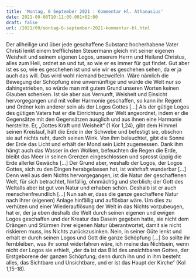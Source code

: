 ```yaml
---
title: 'Montag, 6 September 2021 : Kommentar Hl. Athanasius'
date: 2021-09-06T10:11:00.001+02:00
draft: false
url: /2021/09/montag-6-september-2021-kommentar-hl.html
---
```


Der allheilige und über jede geschaffene Substanz hocherhabene Vater Christi lenkt einem trefflichsten Steuermann gleich mit seiner eigenen Weisheit und seinem eigenen Logos, unserem Herrn und Heiland Christus, alles zum Heil, ordnet an und tut, so wie er es immer für gut findet. Gut aber ist es so, wie es geschehen ist und wie wir es geschehen sehen, da er ja auch das will. Das wird wohl niemand bezweifeln. Wäre nämlich die Bewegung der Schöpfung eine unvernünftige und würde die Welt nur so dahingetrieben, so würde man mit gutem Grund unseren Worten keinen Glauben schenken. Ist sie aber aus Vernunft, Weisheit und Einsicht hervorgegangen und mit voller Harmonie geschaffen, so kann ihr Regent und Ordner kein anderer sein als der Logos Gottes \[…\] Als der gütige Logos des gütigen Vaters hat er die Einrichtung der Welt angeordnet, indem er die Gegensätze mit den Gegensätzen ausglich und aus ihnen eine Harmonie herstellte. Er, „Gottes Kraft und Weisheit“ (1 Kor 1,24), gibt dem Himmel seinen Kreislauf, hält die Erde in der Schwebe und befestigt sie, obschon sie auf nichts ruht, durch seinen Wink. Von ihm beleuchtet, gibt die Sonne der Erde das Licht und erhält der Mond sein Licht zugemessen. Dank ihm hängt auch das Wasser in den Wolken, befeuchten die Regen die Erde, bleibt das Meer in seinen Grenzen eingeschlossen und sprosst üppig die Erde allerlei Gewächs \[…\] Der Grund aber, weshalb der Logos, der Logos Gottes, sich zu den Dingen herabgelassen hat, ist wahrhaft wunderbar \[…\] Denn weil aus dem Nichts hervorgegangen, ist die Natur der geschaffenen Welt, für sich betrachtet, hinfällig, ohnmächtig und sterblich; der Gott des Weltalls aber ist gut von Natur und erhaben schön. Deshalb ist er auch menschenfreundlich \[…\] Nun sah er, dass die ganze geschaffene Natur nach ihrer (eigenen) Anlage hinfällig und auflösbar wäre. Um dies zu verhüten und einer Wiederauflösung der Welt in das Nichts vorzubeugen, hat er, der ja eben deshalb die Welt durch seinen eigenen und ewigen Logos geschaffen und der Kreatur das Dasein gegeben hatte, sie nicht dem Drängen und Stürmen ihrer eigenen Natur überantwortet, damit sie nicht riskieren muss, ins Nichts zurückzusinken. Nein, in seiner Güte lenkt und erhält er durch seinen Logos und Gott die ganze Schöpfung \[…\] So sollte ihr fernbleiben, was ihr sonst widerfahren wäre, ich meine das Nichtsein, wenn nicht der Logos sie erhielt, „der da ist das Bild des unsichtbaren Gottes, der Erstgeborene der ganzen Schöpfung; denn durch ihn und in ihm besteht alles, das Sichtbare und Unsichtbare, und er ist das Haupt der Kirche“ (Kol 1,15–18).